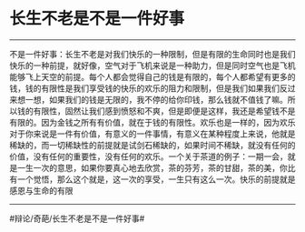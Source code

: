 # 长生不老是不是一件好事
- - - -
不是一件好事：长生不老是对我们快乐的一种限制，但是有限的生命同时也是我们快乐的一种前提，就好像，空气对于飞机来说是一种助力，但是同时空气也是飞机能够飞上天空的前提。每个人都会觉得自己的钱是有限的，每个人都希望有更多的钱，钱的有限性是我们享受钱的快乐的欢乐的阻力和限制，但是我们如果我们反过来想一想，如果我们的钱是无限的，我不停的给你印钱，那么钱就不值钱了嘛。所以钱的有限性，固然让我们感到愤怒和不爽，但是即便是这样，我还是希望钱不是有限的。因为金钱之所有有价值，就在于钱的有限性。欢乐也是一样的，因为欢乐对于你来说是一件有价值，有意义的一件事情，有意义在某种程度上来说，他就是稀缺的，而一切稀缺性的前提就是试剑石稀缺的，如果时间不稀缺，就没有任何的价值，没有任何的重要性，没有任何的欢乐。一个关于茶道的例子：一期一会，就是一生一次的意思，如果你要真心地去欣赏，茶的芬芳，茶的甘甜，茶的美，你比有一个觉悟，那么这个就是，这一次的享受，一生只有这么一次。快乐的前提就是感恩与生命的有限
- - - -
#辩论/奇葩/长生不老是不是一件好事#